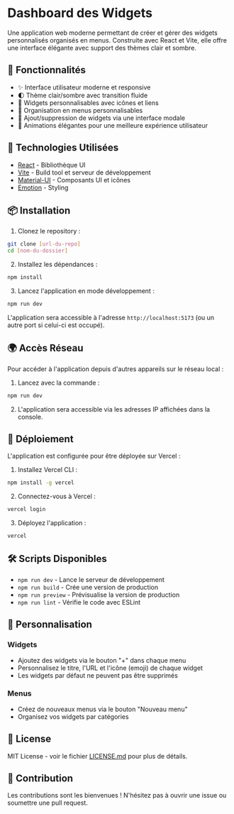 # Dashboard des Widgets

Une application web moderne permettant de créer et gérer des widgets personnalisés organisés en menus. Construite avec React et Vite, elle offre une interface élégante avec support des thèmes clair et sombre.

## 🌟 Fonctionnalités

- ✨ Interface utilisateur moderne et responsive
- 🌓 Thème clair/sombre avec transition fluide
- 📱 Widgets personnalisables avec icônes et liens
- 📂 Organisation en menus personnalisables
- 🎯 Ajout/suppression de widgets via une interface modale
- 💫 Animations élégantes pour une meilleure expérience utilisateur

## 🚀 Technologies Utilisées

- [React](https://reactjs.org/) - Bibliothèque UI
- [Vite](https://vitejs.dev/) - Build tool et serveur de développement
- [Material-UI](https://mui.com/) - Composants UI et icônes
- [Emotion](https://emotion.sh/) - Styling

## 📦 Installation

1. Clonez le repository :
```bash
git clone [url-du-repo]
cd [nom-du-dossier]
```

2. Installez les dépendances :
```bash
npm install
```

3. Lancez l'application en mode développement :
```bash
npm run dev
```

L'application sera accessible à l'adresse `http://localhost:5173` (ou un autre port si celui-ci est occupé).

## 🌍 Accès Réseau

Pour accéder à l'application depuis d'autres appareils sur le réseau local :

1. Lancez avec la commande :
```bash
npm run dev
```

2. L'application sera accessible via les adresses IP affichées dans la console.

## 🚀 Déploiement

L'application est configurée pour être déployée sur Vercel :

1. Installez Vercel CLI :
```bash
npm install -g vercel
```

2. Connectez-vous à Vercel :
```bash
vercel login
```

3. Déployez l'application :
```bash
vercel
```

## 🛠️ Scripts Disponibles

- `npm run dev` - Lance le serveur de développement
- `npm run build` - Crée une version de production
- `npm run preview` - Prévisualise la version de production
- `npm run lint` - Vérifie le code avec ESLint

## 🎨 Personnalisation

### Widgets
- Ajoutez des widgets via le bouton "+" dans chaque menu
- Personnalisez le titre, l'URL et l'icône (emoji) de chaque widget
- Les widgets par défaut ne peuvent pas être supprimés

### Menus
- Créez de nouveaux menus via le bouton "Nouveau menu"
- Organisez vos widgets par catégories

## 📝 License

MIT License - voir le fichier [LICENSE.md](LICENSE.md) pour plus de détails.

## 👥 Contribution

Les contributions sont les bienvenues ! N'hésitez pas à ouvrir une issue ou soumettre une pull request.
